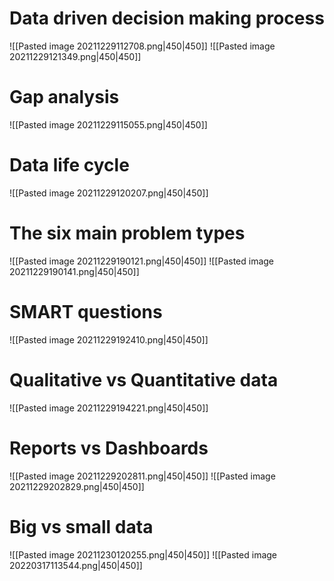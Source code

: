 # Data driven decision making process
![[Pasted image 20211229112708.png|450|450]]
![[Pasted image 20211229121349.png|450|450]]
# Gap analysis
![[Pasted image 20211229115055.png|450|450]]

# Data life cycle
![[Pasted image 20211229120207.png|450|450]]

# The six main problem types
![[Pasted image 20211229190121.png|450|450]]
![[Pasted image 20211229190141.png|450|450]]

# SMART questions
![[Pasted image 20211229192410.png|450|450]]

# Qualitative vs Quantitative data
![[Pasted image 20211229194221.png|450|450]]

# Reports vs Dashboards
![[Pasted image 20211229202811.png|450|450]]
![[Pasted image 20211229202829.png|450|450]]

# Big vs small data
![[Pasted image 20211230120255.png|450|450]]
![[Pasted image 20220317113544.png|450|450]]